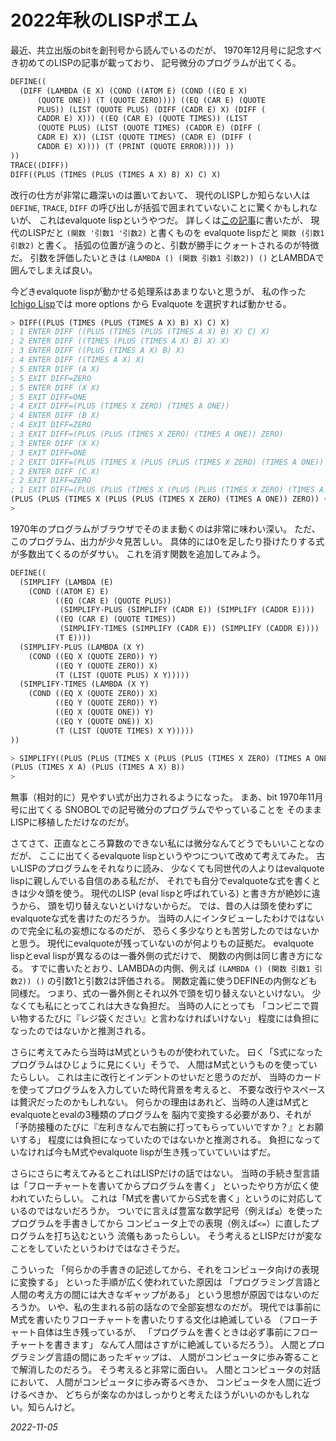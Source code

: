 # 2022年秋のLISPポエム

最近、共立出版のbitを創刊号から読んでいるのだが、
1970年12月号に記念すべき初めてのLISPの記事が載っており、
記号微分のプログラムが出てくる。

```lisp
DEFINE((
  (DIFF (LAMBDA (E X) (COND ((ATOM E) (COND ((EQ E X)
      (QUOTE ONE)) (T (QUOTE ZERO)))) ((EQ (CAR E) (QUOTE
      PLUS)) (LIST (QUOTE PLUS) (DIFF (CADR E) X) (DIFF (
      CADDR E) X))) ((EQ (CAR E) (QUOTE TIMES)) (LIST
      (QUOTE PLUS) (LIST (QUOTE TIMES) (CADDR E) (DIFF (
      CADR E) X)) (LIST (QUOTE TIMES) (CADR E) (DIFF (
      CADDR E) X)))) (T (PRINT (QUOTE ERROR)))) ))
))
TRACE((DIFF))
DIFF((PLUS (TIMES (PLUS (TIMES A X) B) X) C) X)
```

改行の仕方が非常に趣深いのは置いておいて、
現代のLISPしか知らない人は `DEFINE`, `TRACE`, `DIFF`
の呼び出しが括弧で囲まれていないことに驚くかもしれないが、
これはevalquote lispというやつだ。
詳しくは[この記事](/2022/evalquote.html)に書いたが、
現代のLISPだと `(関数 '引数1 '引数2)` と書くものを
evalquote lispだと `関数 (引数1 引数2)` と書く。
括弧の位置が違うのと、引数が勝手にクォートされるのが特徴だ。
引数を評価したいときは `(LAMBDA () (関数 引数1 引数2)) ()`
とLAMBDAで囲んでしまえば良い。

今どきevalquote lispが動かせる処理系はあまりないと思うが、
私の作った[Ichigo Lisp](/ichigo/)では more options から
Evalquote を選択すれば動かせる。

```lisp
> DIFF((PLUS (TIMES (PLUS (TIMES A X) B) X) C) X)
; 1 ENTER DIFF ((PLUS (TIMES (PLUS (TIMES A X) B) X) C) X)
; 2 ENTER DIFF ((TIMES (PLUS (TIMES A X) B) X) X)
; 3 ENTER DIFF ((PLUS (TIMES A X) B) X)
; 4 ENTER DIFF ((TIMES A X) X)
; 5 ENTER DIFF (A X)
; 5 EXIT DIFF=ZERO
; 5 ENTER DIFF (X X)
; 5 EXIT DIFF=ONE
; 4 EXIT DIFF=(PLUS (TIMES X ZERO) (TIMES A ONE))
; 4 ENTER DIFF (B X)
; 4 EXIT DIFF=ZERO
; 3 EXIT DIFF=(PLUS (PLUS (TIMES X ZERO) (TIMES A ONE)) ZERO)
; 3 ENTER DIFF (X X)
; 3 EXIT DIFF=ONE
; 2 EXIT DIFF=(PLUS (TIMES X (PLUS (PLUS (TIMES X ZERO) (TIMES A ONE)) ZERO)) (TIMES (PLUS (TIMES A X) B) ONE))
; 2 ENTER DIFF (C X)
; 2 EXIT DIFF=ZERO
; 1 EXIT DIFF=(PLUS (PLUS (TIMES X (PLUS (PLUS (TIMES X ZERO) (TIMES A ONE)) ZERO)) (TIMES (PLUS (TIMES A X) B) ONE)) ZERO)
(PLUS (PLUS (TIMES X (PLUS (PLUS (TIMES X ZERO) (TIMES A ONE)) ZERO)) (TIMES (PLUS (TIMES A X) B) ONE)) ZERO)
>
```

1970年のプログラムがブラウザでそのまま動くのは非常に味わい深い。
ただ、このプログラム、出力が少々見苦しい。
具体的には0を足したり掛けたりする式が多数出てくるのがダサい。
これを消す関数を追加してみよう。

```lisp
DEFINE((
  (SIMPLIFY (LAMBDA (E)
    (COND ((ATOM E) E)
          ((EQ (CAR E) (QUOTE PLUS))
           (SIMPLIFY-PLUS (SIMPLIFY (CADR E)) (SIMPLIFY (CADDR E))))
          ((EQ (CAR E) (QUOTE TIMES))
           (SIMPLIFY-TIMES (SIMPLIFY (CADR E)) (SIMPLIFY (CADDR E))))
          (T E))))
  (SIMPLIFY-PLUS (LAMBDA (X Y)
    (COND ((EQ X (QUOTE ZERO)) Y)
          ((EQ Y (QUOTE ZERO)) X)
          (T (LIST (QUOTE PLUS) X Y)))))
  (SIMPLIFY-TIMES (LAMBDA (X Y)
    (COND ((EQ X (QUOTE ZERO)) X)
          ((EQ Y (QUOTE ZERO)) Y)
          ((EQ X (QUOTE ONE)) Y)
          ((EQ Y (QUOTE ONE)) X)
          (T (LIST (QUOTE TIMES) X Y)))))
))
```

```lisp
> SIMPLIFY((PLUS (PLUS (TIMES X (PLUS (PLUS (TIMES X ZERO) (TIMES A ONE)) ZERO)) (TIMES (PLUS (TIMES A X) B) ONE)) ZERO))
(PLUS (TIMES X A) (PLUS (TIMES A X) B))
>
```

無事（相対的に）見やすい式が出力されるようになった。
まあ、bit 1970年11月号に出てくる
SNOBOLでの記号微分のプログラムでやっていることを
そのままLISPに移植しただけなのだが。

さてさて、正直なところ算数のできない私には微分なんてどうでもいいことなのだが、
ここに出てくるevalquote lispというやつについて改めて考えてみた。
古いLISPのプログラムをそれなりに読み、
少なくても同世代の人よりはevalquote lispに親しんでいる自信のある私だが、
それでも自分でevalquoteな式を書くときは少々頭を使う。
現代のLISP (eval lispと呼ばれている) と書き方が絶妙に違うから、
頭を切り替えないといけないからだ。
では、昔の人は頭を使わずにevalquoteな式を書けたのだろうか。
当時の人にインタビューしたわけではないので完全に私の妄想になるのだが、
恐らく多少なりとも苦労したのではないかと思う。
現代にevalquoteが残っていないのが何よりもの証拠だ。
evalquote lispとeval lispが異なるのは一番外側の式だけで、
関数の内側は同じ書き方になる。
すでに書いたとおり、LAMBDAの内側、例えば
`(LAMBDA () (関数 引数1 引数2)) ()`
の引数1と引数2は評価される。
関数定義に使うDEFINEの内側なども同様だ。
つまり、式の一番外側とそれ以外で頭を切り替えないといけない。
少なくても私にとってこれは大きな負担だ。
当時の人にとっても
「コンビニで買い物するたびに『レジ袋ください』と言わなければいけない」
程度には負担になったのではないかと推測される。

さらに考えてみたら当時はM式というものが使われていた。
曰く「S式になったプログラムはひじょうに見にくい」そうで、
人間はM式というものを使っていたらしい。
これは主に改行とインデントのせいだと思うのだが、
当時のカードを使ってプログラムを入力していた時代背景を考えると、
不要な改行やスペースは贅沢だったのかもしれない。
何らかの理由はあれど、当時の人達はM式とevalquoteとevalの3種類のプログラムを
脳内で変換する必要があり、それが
「予防接種のたびに『左利きなんで右腕に打ってもらっていいですか？』とお願いする」
程度には負担になっていたのではないかと推測される。
負担になっていなければ今もM式やevalquote lispが生き残っていていいはずだ。

さらにさらに考えてみるとこれはLISPだけの話ではない。
当時の手続き型言語は「フローチャートを書いてからプログラムを書く」
といったやり方が広く使われていたらしい。
これは「M式を書いてからS式を書く」というのに対応しているのではないだろうか。
ついでに言えば豊富な数学記号（例えば`≦`）を使ったプログラムを手書きしてから
コンピュータ上での表現（例えば`<=`）に直したプログラムを打ち込むという
流儀もあったらしい。
そう考えるとLISPだけが変なことをしていたというわけではなさそうだ。

こういった
「何らかの手書きの記述してから、それをコンピュータ向けの表現に変換する」
といった手順が広く使われていた原因は
「プログラミング言語と人間の考え方の間には大きなギャップがある」
という思想が原因ではないのだろうか。
いや、私の生まれる前の話なので全部妄想なのだが。
現代では事前にM式を書いたりフローチャートを書いたりする文化は絶滅している
（フローチャート自体は生き残っているが、
「プログラムを書くときは必ず事前にフローチャートを書きます」
なんて人間はさすがに絶滅しているだろう）。
人間とプログラミング言語の間にあったギャップは、
人間がコンピュータに歩み寄ることで解消したのだろう。
そう考えると非常に面白い。
人間とコンピュータの対話において、
人間がコンピュータに歩み寄るべきか、
コンピュータを人間に近づけるべきか、
どちらが楽なのかはしっかりと考えたほうがいいのかもしれない。知らんけど。

*2022-11-05*
